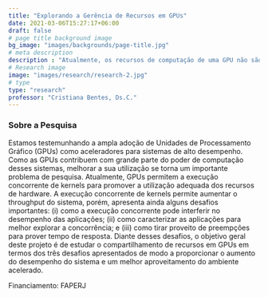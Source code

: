 ```yaml
---
title: "Explorando a Gerência de Recursos em GPUs"
date: 2021-03-06T15:27:17+06:00
draft: false
# page title background image
bg_image: "images/backgrounds/page-title.jpg"
# meta description
description : "Atualmente, os recursos de computação de uma GPU não são utilizados de forma eficiente pelas aplicações. A tendência é que no futuro as GPUs se tornem dispositivos multiprogramáveis e, neste cenário, a utilização eficiente dos recursos da GPU se torna de vital importância."
# Research image
image: "images/research/research-2.jpg"
# type
type: "research"
professor: "Cristiana Bentes, Ds.C."
---
```


### Sobre a Pesquisa

Estamos testemunhando a ampla adoção de Unidades de Processamento Gráfico (GPUs) como aceleradores para sistemas de alto desempenho. Como as GPUs contribuem com grande parte do poder de computação desses sistemas, melhorar a sua utilização se torna um importante problema de pesquisa. Atualmente, GPUs permitem a execução concorrente de kernels para promover a utilização adequada dos recursos de hardware. A execução concorrente de kernels permite aumentar o throughput do sistema, porém, apresenta ainda alguns desafios importantes: (i) como a execução concorrente pode interferir no desempenho das aplicações; (ii) como caracterizar as aplicações para melhor explorar a concorrência; e (iii) como tirar proveito de preempções para prover tempo de resposta. Diante desses desafios, o objetivo geral deste projeto é de estudar o compartilhamento de recursos em GPUs em termos dos três desafios apresentados de modo a proporcionar o aumento do desempenho do sistema e um melhor aproveitamento do ambiente acelerado.

Financiamento: FAPERJ

